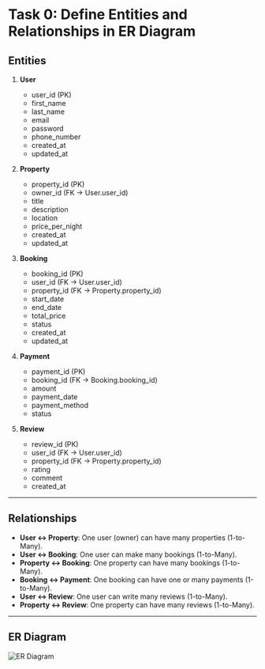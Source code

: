 # Task 0: Define Entities and Relationships in ER Diagram

## Entities

1. **User**
   - user_id (PK)
   - first_name
   - last_name
   - email
   - password
   - phone_number
   - created_at
   - updated_at

2. **Property**
   - property_id (PK)
   - owner_id (FK → User.user_id)
   - title
   - description
   - location
   - price_per_night
   - created_at
   - updated_at

3. **Booking**
   - booking_id (PK)
   - user_id (FK → User.user_id)
   - property_id (FK → Property.property_id)
   - start_date
   - end_date
   - total_price
   - status
   - created_at
   - updated_at

4. **Payment**
   - payment_id (PK)
   - booking_id (FK → Booking.booking_id)
   - amount
   - payment_date
   - payment_method
   - status

5. **Review**
   - review_id (PK)
   - user_id (FK → User.user_id)
   - property_id (FK → Property.property_id)
   - rating
   - comment
   - created_at

---

## Relationships

- **User ↔ Property**: One user (owner) can have many properties (1-to-Many).  
- **User ↔ Booking**: One user can make many bookings (1-to-Many).  
- **Property ↔ Booking**: One property can have many bookings (1-to-Many).  
- **Booking ↔ Payment**: One booking can have one or many payments (1-to-Many).  
- **User ↔ Review**: One user can write many reviews (1-to-Many).  
- **Property ↔ Review**: One property can have many reviews (1-to-Many).  

---

## ER Diagram

![ER Diagram]([er_diagram.png])
